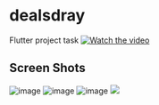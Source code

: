 # dealsdray

Flutter project task 
[![Watch the video](https://github.com/Pratikdate/dealsdray/blob/9b8d528b9ef9191e70f0e2d83002366134f2b480/Screenshot_2024-07-07-16-45-37-898_com.example.dealsdray.jpg)](https://vimeo.com/980239803?share=copy)
## Screen Shots

<img src="https://github.com/Pratikdate/dealsdray/blob/def313520a7864e8e07c37560b1a47d717acb356/Screenshot_2024-07-07-16-29-15-157_com.example.dealsdray.jpg" alt="image"  border="0" />

<img src="https://github.com/Pratikdate/dealsdray/blob/def313520a7864e8e07c37560b1a47d717acb356/Screenshot_2024-07-07-16-29-49-169_com.example.dealsdray.jpg" alt="image"  border="0" />

<img src="https://github.com/Pratikdate/dealsdray/blob/def313520a7864e8e07c37560b1a47d717acb356/Screenshot_2024-07-07-16-35-57-035_com.example.dealsdray.jpg" alt="image"  border="0" />

<img src="https://github.com/Pratikdate/dealsdray/blob/9b8d528b9ef9191e70f0e2d83002366134f2b480/Screenshot_2024-07-07-16-45-37-898_com.example.dealsdray.jpg"/>



